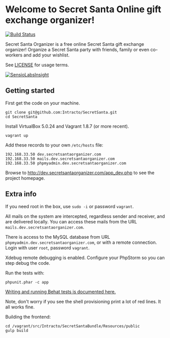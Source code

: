 # Welcome to Secret Santa Online gift exchange organizer!

[![Build Status](https://travis-ci.org/Intracto/SecretSanta.svg?branch=master)](https://travis-ci.org/Intracto/SecretSanta)

Secret Santa Organizer is a free online Secret Santa gift exchange organizer! Organize a Secret Santa party with friends,
family or even co-workers and add your wishlist.

See [LICENSE](https://github.com/Intracto/SecretSanta/blob/master/LICENSE) for usage terms.

[![SensioLabsInsight](https://insight.sensiolabs.com/projects/5e845a60-cf8f-4e83-97d3-ecacb19cd091/big.png)](https://insight.sensiolabs.com/projects/5e845a60-cf8f-4e83-97d3-ecacb19cd091)

## Getting started

First get the code on your machine.

```
git clone git@github.com:Intracto/SecretSanta.git
cd SecretSanta
```

Install VirtualBox 5.0.24 and Vagrant 1.8.7 (or more recent).

```
vagrant up
```

Add these records to your own ```/etc/hosts``` file:

```
192.168.33.50 dev.secretsantaorganizer.com
192.168.33.50 mails.dev.secretsantaorganizer.com
192.168.33.50 phpmyadmin.dev.secretsantaorganizer.com
```

Browse to http://dev.secretsantaorganizer.com/app_dev.php to see the project homepage.

## Extra info

If you need root in the box, use ```sudo -i``` or password ```vagrant```.

All mails on the system are intercepted, regardless sender and receiver, and are delivered locally. You can access
these mails from the URL ```mails.dev.secretsantaorganizer.com```.

There is access to the MySQL database from URL ```phpmyadmin.dev.secretsantaorganizer.com```, or with a remote connection.
Login with user ```root```, password ```vagrant```.

Xdebug remote debugging is enabled. Configure your PhpStorm so you can step debug the code.

Run the tests with:

```
phpunit.phar -c app
```

[Writing and running Behat tests is documented here.](https://github.com/Intracto/SecretSanta/blob/master/docs/behat.md)

Note, don't worry if you see the shell provisioning print a lot of red lines. It all works fine.

Building the frontend:

```
cd /vagrant/src/Intracto/SecretSantaBundle/Resources/public
gulp build
```
